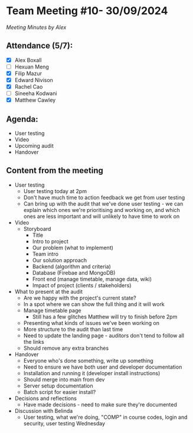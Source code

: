 # Team Meeting #10- 30/09/2024

*Meeting Minutes by Alex*

## Attendance (5/7):

- [X] Alex Boxall
- [ ] Hexuan Meng
- [X] Filip Mazur
- [X] Edward Nivison
- [X] Rachel Cao
- [ ] Sineeha Kodwani
- [X] Matthew Cawley

## Agenda:
- User testing
- Video
- Upcoming audit
- Handover

## Content from the meeting
- User testing
  - User testing today at 2pm
  - Don't have much time to action feedback we get from user testing
  - Can bring up with the audit that we've done user testing - we can explain which ones we're prioritising and working on, and which ones are less important and will unlikely to have time to work on
- Video 
  - Storyboard
    - Title
    - Intro to project
    - Our problem (what to implement)
    - Team intro
    - Our solution approach
    - Backend (algorithm and criteria)
    - Database (Firebae and MongoDB)
    - Front end (manage timetable, manage data, wiki)
    - Impact of project (clients / stakeholders)
- What to present at the audit
  - Are we happy with the project's current state?
  - In a spot where we can show the full thing and it will work
  - Manage timetable page
    - Still has a few glitches Matthew will try to finish before 2pm
  - Presenting what kinds of issues we've been working on
  - More structure to the audit than last time
  - Need to update the landing page - auditors don't tend to follow all the links
  - Should remove any extra branches
- Handover
  - Everyone who's done something, write up something
  - Need to ensure we have both user and developer documentation
  - Installation and running it (developer install instructions)
  - Should merge into main from dev
  - Server setup documentation
  - Batch script for easier install?
- Decisions and reflections
  - Have made decisions - need to make sure they're documented
- Discussion with Belinda
  - User testing, what we're doing, "COMP" in course codes, login and security, user testing Wednesday
